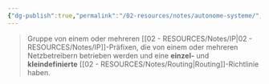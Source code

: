```yaml
---
{"dg-publish":true,"permalink":"/02-resources/notes/autonome-systeme/","tags":["netzwerk/gateway"],"noteIcon":"","updated":"2025-08-26T16:35:02.000+02:00"}
---
```


>Gruppe von einem oder mehreren [[02 - RESOURCES/Notes/IP\|02 - RESOURCES/Notes/IP]]-Präfixen, die von einem oder mehreren Netzbetreibern betrieben werden und eine **einzel-** und **kleindefinierte** [[02 - RESOURCES/Notes/Routing\|Routing]]-Richtlinie haben.